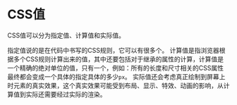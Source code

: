 # CSS值
CSS值可以分为指定值、计算值和实际值。

指定值说的是在代码中书写的CSS规则，它可以有很多个。
计算值是指浏览器根据多个CSS规则计算出来的值，其中还要包括对于继承的属性的计算，计算值是一个精确的绝对单位的值，只有一个，例如：所有的长度和尺寸相关的CSS属性最终都会变成一个具体的指定具体的多少`px`。
实际值还会考虑真正绘制到屏幕上时元素的真实效果，这个真实效果可能受到布局、显示、特效、动画的影响，从计算值到实际还需要经过实际的渲染。